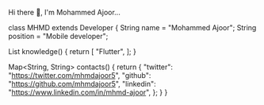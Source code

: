 Hi there 👋, I'm Mohammed Ajoor...


class MHMD extends Developer {
  String name = "Mohammed Ajoor";
  String position = "Mobile developer";

  List<String> knowledge() {
    return [
      "Flutter",
    ];
  }

  Map<String, String> contacts() {
    return {
      "twitter": "https://twitter.com/mhmdajoor5",
      "github": "https://github.com/mhmdajoor5",
      "linkedin": "https://www.linkedin.com/in/mhmd-ajoor",
    };
  }
}
